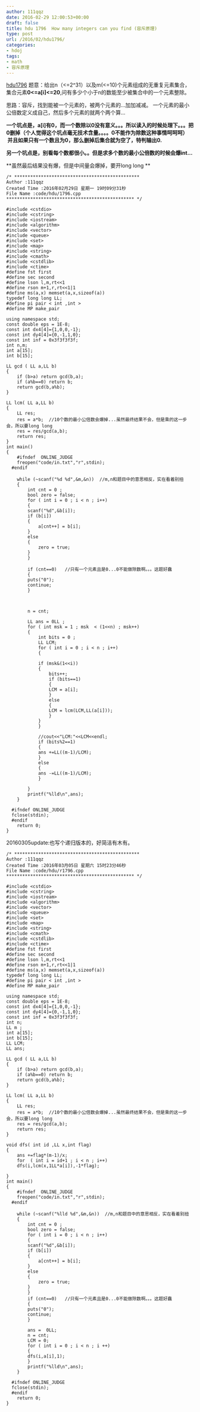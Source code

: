 ```yaml
---
author: 111qqz
date: 2016-02-29 12:00:53+00:00
draft: false
title: hdu 1796  How many integers can you find (容斥原理)
type: post
url: /2016/02/hdu1796/
categories:
- hdoj
tags:
- math
- 容斥原理
---
```


[hdu1796](http://acm.hdu.edu.cn/showproblem.php?pid=1796)
题意：给出n（<=2^31）以及m(<=10)个元素组成的无重复元素集合，集合元素**0<=a[i]<=20**,问有多少个小于n的数能至少被集合中的一个元素整除。

思路：容斥，找到能被一个元素的，被两个元素的...加加减减。
一个元素的最小公倍数定义成自己，然后多个元素的就两个两个算...

**一个坑点是，a[i]有0，而一个数除以0没有意义。。。所以读入的时候处理下。。。把0删掉（个人觉得这个坑点毫无技术含量。。。。0不能作为除数这种事情呵呵呵）  并且如果只有一个数且为0，那么删掉后集合就为空了，特判输出0.**



**另一个坑点是，别看每个数都很小。。但是求多个数的最小公倍数的时候会爆int...**

**虽然最后结果没有爆，但是中间量会爆掉，要开long long **



 

    
    /* ***********************************************
    Author :111qqz
    Created Time :2016年02月29日 星期一 19时09分31秒
    File Name :code/hdu/1796.cpp
    ************************************************ */
    
    #include <cstdio>
    #include <cstring>
    #include <iostream>
    #include <algorithm>
    #include <vector>
    #include <queue>
    #include <set>
    #include <map>
    #include <string>
    #include <cmath>
    #include <cstdlib>
    #include <ctime>
    #define fst first
    #define sec second
    #define lson l,m,rt<<1
    #define rson m+1,r,rt<<1|1
    #define ms(a,x) memset(a,x,sizeof(a))
    typedef long long LL;
    #define pi pair < int ,int >
    #define MP make_pair
    
    using namespace std;
    const double eps = 1E-8;
    const int dx4[4]={1,0,0,-1};
    const int dy4[4]={0,-1,1,0};
    const int inf = 0x3f3f3f3f;
    int n,m;
    int a[15];
    int b[15];
    
    LL gcd ( LL a,LL b)
    {
        if (b>a) return gcd(b,a);
        if (a%b==0) return b;
        return gcd(b,a%b);
    }
    
    LL lcm( LL a,LL b)
    {
        LL res;
        res = a*b;  //10个数的最小公倍数会爆掉...虽然最终结果不会，但是乘的这一步会，所以要long long 
        res = res/gcd(a,b);
        return res;
    }
    int main()
    {
    	#ifndef  ONLINE_JUDGE 
    	freopen("code/in.txt","r",stdin);
      #endif
    
    	while (~scanf("%d %d",&m,&n))  //m,n和题目中的意思相反，实在看着别扭
    	{
    	    int cnt = 0 ;
    	    bool zero = false;
    	    for ( int i = 0 ; i < n ; i++)
    	    {
    		scanf("%d",&b[i]);
    		if (b[i])
    		{
    		    a[cnt++] = b[i];
    		}
    		else
    		{
    		    zero = true;
    		}
    	    }
    
    	    if (cnt==0)   //只有一个元素且是0...0不能做除数啊。。。这题好蠢
    	    {
    		puts("0");
    		continue;  
    	    }
    
    
    	    
    	    n = cnt;
    
    	    LL ans = 0LL ; 
    	    for ( int msk = 1 ; msk  < (1<<n) ; msk++)
    	    {
    		    int bits = 0 ;
    		    LL LCM;
    		    for ( int i = 0 ; i < n ; i++)
    		    {
    			
    			if (msk&(1<<i))
    			{
    			    bits++;
    			    if (bits==1)
    			    {
    				LCM = a[i];
    			    }
    			    else
    			    {
    				LCM = lcm(LCM,LL(a[i]));
    			    }
    			}
    		    }
    
    		    //cout<<"LCM:"<<LCM<<endl;
    		    if (bits%2==1)
    		    {
    			ans +=LL((m-1)/LCM);
    		    }
    		    else
    		    {
    			ans -=LL((m-1)/LCM);
    		    }
    
    	    }
    	    printf("%lld\n",ans);
    	}
    
      #ifndef ONLINE_JUDGE  
      fclose(stdin);
      #endif
        return 0;
    }
    



20160305update:也写个递归版本的，好简洁有木有。
 

    
    /* ***********************************************
    Author :111qqz
    Created Time :2016年03月05日 星期六 15时23分46秒
    File Name :code/hdu/r1796.cpp
    ************************************************ */
    
    #include <cstdio>
    #include <cstring>
    #include <iostream>
    #include <algorithm>
    #include <vector>
    #include <queue>
    #include <set>
    #include <map>
    #include <string>
    #include <cmath>
    #include <cstdlib>
    #include <ctime>
    #define fst first
    #define sec second
    #define lson l,m,rt<<1
    #define rson m+1,r,rt<<1|1
    #define ms(a,x) memset(a,x,sizeof(a))
    typedef long long LL;
    #define pi pair < int ,int >
    #define MP make_pair
    
    using namespace std;
    const double eps = 1E-8;
    const int dx4[4]={1,0,0,-1};
    const int dy4[4]={0,-1,1,0};
    const int inf = 0x3f3f3f3f;
    int n;
    LL m ;
    int a[15];
    int b[15];
    LL LCM;
    LL ans;
    
    LL gcd ( LL a,LL b)
    {
        if (b>a) return gcd(b,a);
        if (a%b==0) return b;
        return gcd(b,a%b);
    }
    
    LL lcm( LL a,LL b)
    {
        LL res;
        res = a*b;  //10个数的最小公倍数会爆掉...虽然最终结果不会，但是乘的这一步会，所以要long long 
        res = res/gcd(a,b);
        return res;
    }
    
    void dfs( int id ,LL x,int flag)
    {
        ans +=flag*(m-1)/x;
        for  ( int i = id+1 ; i < n ; i++)
    	dfs(i,lcm(x,1LL*a[i]),-1*flag);
    
    }
    int main()
    {
    	#ifndef  ONLINE_JUDGE 
    	freopen("code/in.txt","r",stdin);
      #endif
    
    	while (~scanf("%lld %d",&m,&n))  //m,n和题目中的意思相反，实在看着别扭
    	{
    	    int cnt = 0 ;
    	    bool zero = false;
    	    for ( int i = 0 ; i < n ; i++)
    	    {
    		scanf("%d",&b[i]);
    		if (b[i])
    		{
    		    a[cnt++] = b[i];
    		}
    		else
    		{
    		    zero = true;
    		}
    	    }
    	    if (cnt==0)   //只有一个元素且是0...0不能做除数啊。。。这题好蠢
    	    {
    		puts("0");
    		continue;  
    	    }
    
    	    ans =  0LL;
    	    n = cnt;
    	    LCM = 0;
    	    for ( int i = 0 ; i < n ; i ++)
    	    {
    		dfs(i,a[i],1);
    	    }
    	    printf("%lld\n",ans);
    	}
    
      #ifndef ONLINE_JUDGE  
      fclose(stdin);
      #endif
        return 0;
    }
    



